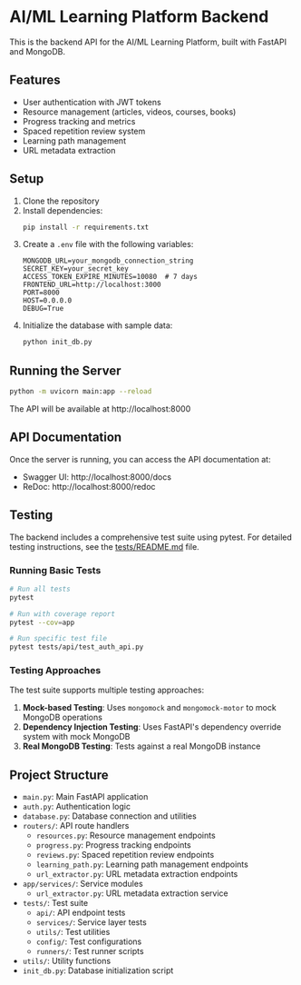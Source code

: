 # AI/ML Learning Platform Backend

This is the backend API for the AI/ML Learning Platform, built with FastAPI and MongoDB.

## Features

- User authentication with JWT tokens
- Resource management (articles, videos, courses, books)
- Progress tracking and metrics
- Spaced repetition review system
- Learning path management
- URL metadata extraction

## Setup

1. Clone the repository
2. Install dependencies:
   ```bash
   pip install -r requirements.txt
   ```
3. Create a `.env` file with the following variables:
   ```
   MONGODB_URL=your_mongodb_connection_string
   SECRET_KEY=your_secret_key
   ACCESS_TOKEN_EXPIRE_MINUTES=10080  # 7 days
   FRONTEND_URL=http://localhost:3000
   PORT=8000
   HOST=0.0.0.0
   DEBUG=True
   ```
4. Initialize the database with sample data:
   ```bash
   python init_db.py
   ```

## Running the Server

```bash
python -m uvicorn main:app --reload
```

The API will be available at http://localhost:8000

## API Documentation

Once the server is running, you can access the API documentation at:
- Swagger UI: http://localhost:8000/docs
- ReDoc: http://localhost:8000/redoc

## Testing

The backend includes a comprehensive test suite using pytest. For detailed testing instructions, see the [tests/README.md](tests/README.md) file.

### Running Basic Tests

```bash
# Run all tests
pytest

# Run with coverage report
pytest --cov=app

# Run specific test file
pytest tests/api/test_auth_api.py
```

### Testing Approaches

The test suite supports multiple testing approaches:

1. **Mock-based Testing**: Uses `mongomock` and `mongomock-motor` to mock MongoDB operations
2. **Dependency Injection Testing**: Uses FastAPI's dependency override system with mock MongoDB
3. **Real MongoDB Testing**: Tests against a real MongoDB instance

## Project Structure

- `main.py`: Main FastAPI application
- `auth.py`: Authentication logic
- `database.py`: Database connection and utilities
- `routers/`: API route handlers
  - `resources.py`: Resource management endpoints
  - `progress.py`: Progress tracking endpoints
  - `reviews.py`: Spaced repetition review endpoints
  - `learning_path.py`: Learning path management endpoints
  - `url_extractor.py`: URL metadata extraction endpoints
- `app/services/`: Service modules
  - `url_extractor.py`: URL metadata extraction service
- `tests/`: Test suite
  - `api/`: API endpoint tests
  - `services/`: Service layer tests
  - `utils/`: Test utilities
  - `config/`: Test configurations
  - `runners/`: Test runner scripts
- `utils/`: Utility functions
- `init_db.py`: Database initialization script